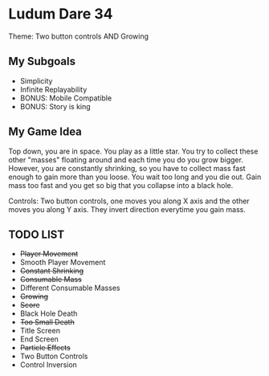 # Ludum Dare 34

Theme: Two button controls AND Growing

## My Subgoals

 * Simplicity
 * Infinite Replayability
 * BONUS: Mobile Compatible
 * BONUS: Story is king

## My Game Idea

Top down, you are in space. You play as a little star. You try to collect these other "masses" floating around and each time you do you grow bigger. However, you are constantly shrinking, so you have to collect mass fast enough to gain more than you loose. You wait too long and you die out. Gain mass too fast and you get so big that you collapse into a black hole.

Controls:
Two button controls, one moves you along X axis and the other moves you along Y axis. They invert direction everytime you gain mass.



## TODO LIST

 * ~~Player Movement~~
 * Smooth Player Movement
 * ~~Constant Shrinking~~
 * ~~Consumable Mass~~
 * Different Consumable Masses
 * ~~Growing~~
 * ~~Score~~
 * Black Hole Death
 * ~~Too Small Death~~
 * Title Screen
 * End Screen
 * ~~Particle Effects~~
 * Two Button Controls
 * Control Inversion
